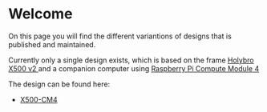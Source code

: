 # Welcome
On this page you will find the different variantions of designs that is published and maintained.

Currently only a single design exists, which is based on the frame [Holybro X500 v2 ](https://shop.holybro.com/x500-v2-kit_p1288.html) and a companion computer using [Raspberry Pi Compute Module 4](https://www.raspberrypi.com/products/compute-module-4)

The design can be found here:

- [X500-CM4](https://fancydrones.github.io/x500-cm4/)
